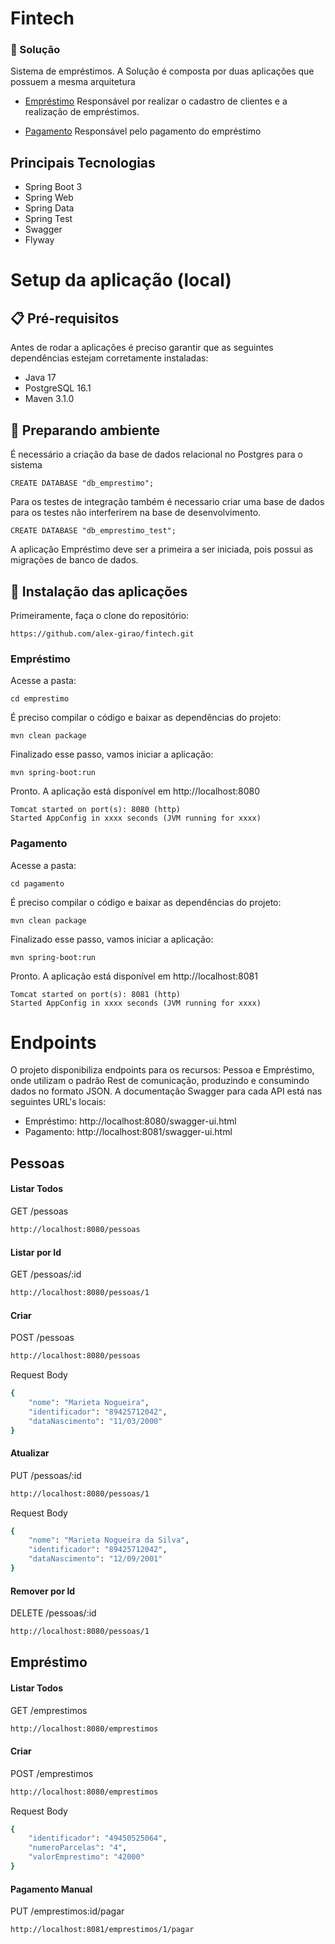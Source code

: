 # Fintech

### 🚀 Solução
Sistema de empréstimos.
A Solução é composta por duas aplicações que possuem a mesma arquitetura
- [Empréstimo](https://github.com/alex-girao/fintech/tree/main/emprestimo)
Responsável por realizar o cadastro de clientes e a realização de empréstimos.

- [Pagamento](https://github.com/alex-girao/fintech/tree/main/pagamento)
Responsável pelo pagamento do empréstimo

## Principais Tecnologias
- Spring Boot 3
- Spring Web
- Spring Data
- Spring Test
- Swagger
- Flyway

# Setup da aplicação (local)
## 📋 Pré-requisitos
Antes de rodar a aplicações é preciso garantir que as seguintes dependências estejam corretamente instaladas:
- Java 17
- PostgreSQL 16.1
- Maven 3.1.0

## 🔧 Preparando ambiente
É necessário a criação da base de dados relacional no Postgres para o sistema
```
CREATE DATABASE "db_emprestimo";
```
Para os testes de integração também é necessario criar uma base de dados para os testes não interferirem na base de desenvolvimento.
```
CREATE DATABASE "db_emprestimo_test";
```
A aplicação Empréstimo deve ser a primeira a ser iniciada, pois possui as migrações de banco de dados.

## 🚀 Instalação das aplicações
Primeiramente, faça o clone do repositório:
```
https://github.com/alex-girao/fintech.git
```
### Empréstimo
Acesse a pasta:
```
cd emprestimo
```
É preciso compilar o código e baixar as dependências do projeto:
```
mvn clean package
```
Finalizado esse passo, vamos iniciar a aplicação:
```
mvn spring-boot:run
```
Pronto. A aplicação está disponível em http://localhost:8080
```
Tomcat started on port(s): 8080 (http)
Started AppConfig in xxxx seconds (JVM running for xxxx)
```
### Pagamento
Acesse a pasta:
```
cd pagamento
```
É preciso compilar o código e baixar as dependências do projeto:
```
mvn clean package
```
Finalizado esse passo, vamos iniciar a aplicação:
```
mvn spring-boot:run
```
Pronto. A aplicação está disponível em http://localhost:8081
```
Tomcat started on port(s): 8081 (http)
Started AppConfig in xxxx seconds (JVM running for xxxx)
```

# Endpoints
O projeto disponibiliza endpoints para os recursos: Pessoa e Empréstimo, onde utilizam o padrão Rest de comunicação, produzindo e consumindo dados no formato JSON.
A documentação Swagger para cada API está nas seguintes URL's locais:
- Empréstimo: http://localhost:8080/swagger-ui.html
- Pagamento: http://localhost:8081/swagger-ui.html

## Pessoas
#### Listar Todos
GET /pessoas
```bash
http://localhost:8080/pessoas
```
#### Listar por Id
GET /pessoas/:id
```bash
http://localhost:8080/pessoas/1
```
#### Criar
POST /pessoas
```bash
http://localhost:8080/pessoas
```
Request Body
```bash
{
    "nome": "Marieta Nogueira",
    "identificador": "89425712042",
    "dataNascimento": "11/03/2000"
}
```
#### Atualizar
PUT /pessoas/:id
```bash
http://localhost:8080/pessoas/1
```
Request Body
```bash
{
    "nome": "Marieta Nogueira da Silva",
    "identificador": "89425712042",
    "dataNascimento": "12/09/2001"
}
```
#### Remover por Id
DELETE /pessoas/:id
```bash
http://localhost:8080/pessoas/1
```
## Empréstimo
#### Listar Todos
GET /emprestimos
```bash
http://localhost:8080/emprestimos
```
#### Criar
POST /emprestimos
```bash
http://localhost:8080/emprestimos
```
Request Body
```bash
{
    "identificador": "49450525064",
    "numeroParcelas": "4",
    "valorEmprestimo": "42000"
}
```
#### Pagamento Manual
PUT /emprestimos:id/pagar
```bash
http://localhost:8081/emprestimos/1/pagar
```